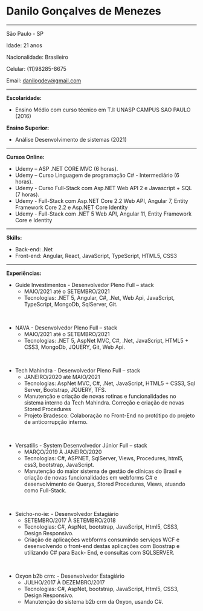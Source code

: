 Danilo Gonçalves de Menezes
===================

--------------------------------
São Paulo - SP

Idade: 21 anos

Nacionalidade: Brasileiro

Celular: (11)98285-8675

Email: danilogdev@gmail.com

--------------------------------


**Escolaridade:** 

* Ensino Médio com curso técnico em T.I: UNASP CAMPUS SAO PAULO (2016)

**Ensino Superior:** 

* Análise Desenvolvimento de sistemas (2021)


--------------------------------

**Cursos Online:**

* Udemy – ASP .NET CORE MVC (6 horas).
* Udemy – Curso Linguagem de programação C# - Intermediário (6 horas).
* Udemy - Curso Full-Stack com Asp.NET Web API 2 e Javascript + SQL (7 horas).
* Udemy - Full-Stack com Asp.NET Core 2.2 Web API, Angular 7, Entity Framework Core 2.2 e Asp.NET Core Identity
* Udemy - Full-Stack com .NET 5 Web API, Angular 11, Entity Framework Core e Identity

--------------------------------
**Skills:**

* Back-end: .Net
* Front-end: Angular, React, JavaScript, TypeScript, HTML5, CSS3

--------------------------------

**Experiências:**


* Guide Investimentos - Desenvolvedor Pleno Full – stack
  * MAIO/2021 até o SETEMBRO/2021
  * Tecnologias: .NET 5, Angular, C#, .Net, Web Api, JavaScript, TypeScript, MongoDb, SqlServer, Git. 

  
&nbsp;
&nbsp;


* NAVA - Desenvolvedor Pleno Full – stack
  * MAIO/2021 até o SETEMBRO/2021
  * Tecnologias: .NET 5, AspNet MVC, C#, .Net, JavaScript, HTML5 + CSS3, MongoDb, JQUERY, Git, Web Api. 

  
&nbsp;
&nbsp;

* Tech Mahindra - Desenvolvedor Pleno Full – stack
  * JANEIRO/2020 até MAIO/2021
  * Tecnologias: AspNet MVC, C#, .Net, JavaScript, HTML5 + CSS3, Sql Server, Bootstrap, JQUERY, TFS. 
  * Manutenção e criação de novas rotinas e funcionalidades no sistema interno da Tech Mahindra. Correção e criação de novas Stored Procedures
  * Projeto Bradesco: Colaboração no Front-End no protótipo do projeto de anticorrupção interno. 
  
&nbsp;
&nbsp;

* Versatilis - System Desenvolvedor Júnior Full – stack
  * MARÇO/2019 À JANEIRO/2020
  * Tecnologias: C#, ASPNET, SqlServer, Views, Procedures, html5, css3, bootstrap, JavaScript.
  * Manutenção do maior sistema de gestão de clínicas do Brasil e criação de novas funcionalidades em webforms C# e desenvolvimento de Querys, Stored Procedures, Views, atuando como Full-Stack.
  
&nbsp;
&nbsp;

* Seicho-no-ie:  - Desenvolvedor Estagiário
  * SETEMBRO/2017 À SETEMBRO/2018
  * Tecnologias: C#, AspNet, bootstrap, JavaScript, Html5, CSS3, Design Responsivo.
  * Criação de aplicações webforms consumindo serviços WCF e desenvolvendo o front-end destas aplicações com Boostrap e utilizando C# para Back- End, e consultas com SQLSERVER.

&nbsp;
&nbsp;

* Oxyon b2b crm:  - Desenvolvedor Estagiário
  * JULHO/2017 À DEZEMBRO/2017
  * Tecnologias: C#, AspNet, bootstrap, JavaScript, Html5, CSS3, Design Responsivo.
  * Manutenção do sistema b2b crm da Oxyon, usando C#.


